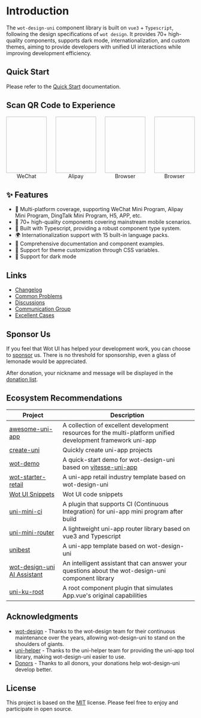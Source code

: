 # Introduction

The `wot-design-uni` component library is built on `vue3` + `Typescript`, following the design specifications of `wot design`. It provides 70+ high-quality components, supports dark mode, internationalization, and custom themes, aiming to provide developers with unified UI interactions while improving development efficiency.

## Quick Start

Please refer to the [Quick Start](/en-US/guide/quick-use.html) documentation.

## Scan QR Code to Experience

<div style="display:flex;gap:24px">
<div style="display: inline-block;">
  <img style="width: 150px; height: 150px;" :src="WxQrcode" />
  <div style="text-align: center;">WeChat</div>
</div>

<div style="display: inline-block;">
  <img style="width: 150px; height: 150px;" :src="AlipayQrcode" />
  <div style="text-align: center;">Alipay</div>
</div>

<div style="display: inline-block;">
  <img style="width: 150px; height: 150px;" :src="H5Qrcode" />
  <div style="text-align: center;">Browser</div>
</div>

<div style="display: inline-block;">
  <img style="width: 150px; height: 150px;" :src="AndroidQrcode" />
  <div style="text-align: center;">Browser</div>
</div>
</div>

## ✨ Features

- 🎯 Multi-platform coverage, supporting WeChat Mini Program, Alipay Mini Program, DingTalk Mini Program, H5, APP, etc.
- 🚀 70+ high-quality components covering mainstream mobile scenarios.
- 💪 Built with Typescript, providing a robust component type system.
- 🌍 Internationalization support with 15 built-in language packs.
- 📖 Comprehensive documentation and component examples.
- 🎨 Support for theme customization through CSS variables.
- 🍭 Support for dark mode

## Links

- [Changelog](/en-US/guide/changelog)
- [Common Problems](/en-US/guide/common-problems)
- [Discussions](https://github.com/Moonofweisheng/wot-design-uni/discussions)
- [Communication Group](/en-US/guide/join-group.html)
- [Excellent Cases](/en-US/guide/cases)

## Sponsor Us

If you feel that Wot UI has helped your development work, you can choose to [sponsor](/en-US/reward/reward.html) us. There is no threshold for sponsorship, even a glass of lemonade would be appreciated.

After donation, your nickname and message will be displayed in the [donation list](/en-US/reward/donor.html).

## Ecosystem Recommendations

| Project | Description |
| --- | --- |
| [awesome-uni-app](https://github.com/uni-helper/awesome-uni-app) | A collection of excellent development resources for the multi-platform unified development framework uni-app |
| [create-uni](https://github.com/uni-helper/create-uni) | Quickly create uni-app projects |
| [wot-demo](https://github.com/Moonofweisheng/wot-demo) | A quick-start demo for wot-design-uni based on [vitesse-uni-app](https://github.com/uni-helper/vitesse-uni-app) |
| [wot-starter-retail](https://github.com/Moonofweisheng/wot-starter-retail) | A uni-app retail industry template based on wot-design-uni |
| [Wot UI Snippets](https://marketplace.visualstudio.com/items?itemName=kiko.wot-design-uni-snippets) | Wot UI code snippets |
| [uni-mini-ci](https://github.com/Moonofweisheng/uni-mini-ci) | A plugin that supports CI (Continuous Integration) for uni-app mini program after build |
| [uni-mini-router](https://github.com/Moonofweisheng/uni-mini-router) | A lightweight uni-app router library based on vue3 and Typescript |
| [unibest](https://github.com/unibest-tech/unibest) | A uni-app template based on wot-design-uni |
| [wot-design-uni AI Assistant](https://www.coze.cn/store/bot/7347916532258701363) | An intelligent assistant that can answer your questions about the wot-design-uni component library |
| [uni-ku-root](https://github.com/uni-ku/root) | A root component plugin that simulates App.vue's original capabilities |

## Acknowledgments

- [wot-design](https://github.com/jd-ftf/wot-design-mini) - Thanks to the wot-design team for their continuous maintenance over the years, allowing wot-design-uni to stand on the shoulders of giants.
- [uni-helper](https://github.com/uni-helper) - Thanks to the uni-helper team for providing the uni-app tool library, making wot-design-uni easier to use.
- [Donors](https://wot-design-uni.cn/reward/donor.html) - Thanks to all donors, your donations help wot-design-uni develop better.

## License

This project is based on the [MIT](https://en.wikipedia.org/wiki/MIT_License) license. Please feel free to enjoy and participate in open source.

<script setup>
import WxQrcode from '/wx.jpg'
import AlipayQrcode from '/alipay.png'
import H5Qrcode from '/h5.png'
import AndroidQrcode from '/android.png'
</script>